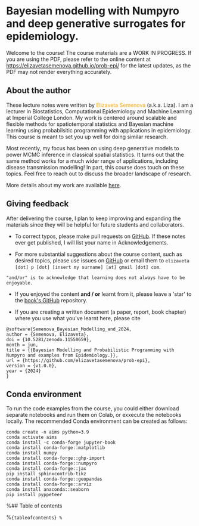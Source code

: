 # Bayesian modelling with Numpyro and deep generative surrogates for epidemiology.

Welcome to the course! The course materials are a WORK IN PROGRESS. If you are using the PDF, please refer to the online content at <https://elizavetasemenova.github.io/prob-epi/> for the latest updates, as the PDF may not render everything accurately.

## About the author

These lecture notes were written by <span style="color:orange">Elizaveta Semenova</span> (a.k.a. Liza). I am a lecturer in Biostatistics, Computational Epidemiology and Machine Learning at Imperial College London. My work is centered around scalable and flexible methods for spatiotemporal statistics and Bayesian machine learning using probabilsitic programming with applications in epidemiology. This course is meant to set you up well for doing similar research. 

Most recently, my focus has been on using deep generative models to power MCMC inference in classical spatial statistics. It turns out that the same method works for a much wider range of applications, including disease transmission modelling! In part, this course does touch on these topics. Feel free to reach out to discuss the broader landscape of research. 

More details about my work are available [here](https://www.elizaveta-semenova.com/).


## Giving feedback

After delivering the course, I plan to keep improving and expanding the materials since they will be helpful for future students and collaborators.

- To correct typos, please make pull requests on [GitHub](https://github.com/elizavetasemenova/prob-epi). If these notes ever get published, I will list your name in Acknowledgements.

- For more substantial suggestions about the course content, such as desired topics, please use issues on [GitHub](https://github.com/elizavetasemenova/prob-epi) or email them to `elizaveta [dot] p [dot] [insert my surname] [at] gmail [dot] com`.

```{margin}
"and/or" is to acknowledge that learning does not always have to be enjoyable.
```
- If you enjoyed the content **and / or** learnt from it, please leave a 'star' to the [book's GitHub](https://github.com/elizavetasemenova/prob-epi) repository. 

- If you are creating a written document (a paper, report, book chapter) where you use what you've learnt here, please cite

```
@software{Semenova_Bayesian_Modelling_and_2024,
author = {Semenova, Elizaveta},
doi = {10.5281/zenodo.11550659},
month = jun,
title = {{Bayesian Modelling and Probabilistic Programming with Numpyro and examples from Epidemiology.}},
url = {https://github.com/elizavetasemenova/prob-epi},
version = {v1.0.0},
year = {2024}
}
```

## Conda environment

To run the code examples from the course, you could either download separate notebooks and run them on Colab, or exxecute the notebooks locally. The recommended Conda environment can be created as follows:

```
conda create -n aims python=3.9
conda activate aims
conda install -c conda-forge jupyter-book
conda install conda-forge::matplotlib
conda install numpy
conda install conda-forge::ghp-import
conda install conda-forge::numpyro
conda install conda-forge::jax
pip install sphinxcontrib-tikz
conda install conda-forge::geopandas
conda install conda-forge::arviz
conda install anaconda::seaborn
pip install pyppeteer
```

%## Table of contents

%```{tableofcontents}
%```
